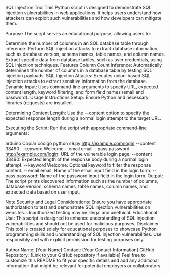 
SQL Injection Tool
This Python script is designed to demonstrate SQL injection vulnerabilities in web applications. It helps users understand how attackers can exploit such vulnerabilities and how developers can mitigate them.

Purpose
The script serves an educational purpose, allowing users to:

Determine the number of columns in an SQL database table through inference.
Perform SQL injection attacks to extract database information, such as database version, schema names, table names, and column names.
Extract specific data from database tables, such as user credentials, using SQL injection techniques.
Features
Column Count Inference: Automatically determines the number of columns in a database table by testing SQL injection payloads.
SQL Injection Attacks: Executes union-based SQL injection attacks to extract sensitive information from the database.
Dynamic Input: Uses command-line arguments to specify URL, expected content length, keyword filtering, and form field names (email and password).
Usage Instructions
Setup: Ensure Python and necessary libraries (requests) are installed.

Determining Content Length: Use the --content option to specify the expected response length during a normal login attempt to the target URL.

Executing the Script: Run the script with appropriate command-line arguments:

arduino
Copiar código
python s9.py http://example.com/login --content 33490 --keyword Welcome --email email --pass password
http://example.com/login: URL of the vulnerable login page.
--content 33490: Expected length of the response body during a normal login attempt.
--keyword Welcome: Optional keyword to filter the response content.
--email email: Name of the email input field in the login form.
--pass password: Name of the password input field in the login form.
Output: The script prints discovered information such as the number of columns, database version, schema names, table names, column names, and extracted data based on user input.

Note
Security and Legal Considerations: Ensure you have appropriate authorization to test and demonstrate SQL injection vulnerabilities on websites. Unauthorized testing may be illegal and unethical.
Educational Use: This script is designed to enhance understanding of SQL injection vulnerabilities and should not be used for malicious purposes.
Disclaimer
This tool is created solely for educational purposes to showcase Python programming skills and understanding of SQL injection vulnerabilities. Use responsibly and with explicit permission for testing purposes only.

Author
Name: [Your Name]
Contact: [Your Contact Information]
GitHub Repository: [Link to your GitHub repository if available]
Feel free to customize this README to fit your specific details and add any additional information that might be relevant for potential employers or collaborators.
